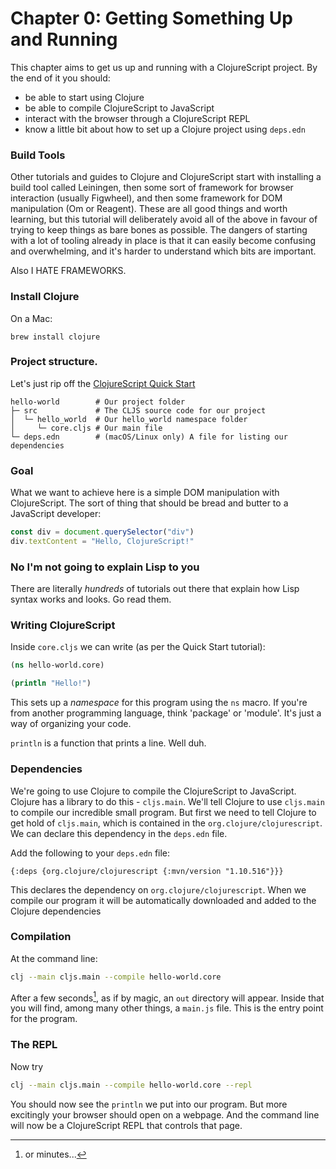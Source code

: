 # Chapter 0: Getting Something Up and Running

This chapter aims to get us up and running with a ClojureScript project. By the
end of it you should:

- be able to start using Clojure
- be able to compile ClojureScript to JavaScript
- interact with the browser through a ClojureScript REPL
- know a little bit about how to set up a Clojure project using `deps.edn`

### Build Tools

Other tutorials and guides to Clojure and ClojureScript start with installing a
build tool called Leiningen, then some sort of framework for browser interaction
(usually Figwheel), and then some framework for DOM manipulation (Om or
Reagent). These are all good things and worth learning, but this tutorial will
deliberately avoid all of the above in favour of trying to keep things as bare
bones as possible. The dangers of starting with a lot of tooling already in
place is that it can easily become confusing and overwhelming, and it's harder
to understand which bits are important.

Also I HATE FRAMEWORKS.

### Install Clojure

On a Mac:

`brew install clojure`

### Project structure.

Let's just rip off the [ClojureScript Quick Start](https://clojurescript.org/guides/quick-start)

```
hello-world        # Our project folder
├─ src             # The CLJS source code for our project
│  └─ hello_world  # Our hello_world namespace folder
│     └─ core.cljs # Our main file
└─ deps.edn        # (macOS/Linux only) A file for listing our dependencies
```

### Goal

What we want to achieve here is a simple DOM manipulation with
ClojureScript. The sort of thing that should be bread and butter to a JavaScript
developer:

```javascript
const div = document.querySelector("div")
div.textContent = "Hello, ClojureScript!"
```

### No I'm not going to explain Lisp to you

There are literally _hundreds_ of tutorials out there that explain how Lisp
syntax works and looks. Go read them.

### Writing ClojureScript

Inside `core.cljs` we can write (as per the Quick Start tutorial):

```clojure
(ns hello-world.core)

(println "Hello!")
```

This sets up a _namespace_ for this program using the `ns` macro. If you're from
another programming language, think 'package' or 'module'. It's just a way of
organizing your code.

`println` is a function that prints a line. Well duh.

### Dependencies

We're going to use Clojure to compile the ClojureScript to JavaScript. Clojure
has a library to do this - `cljs.main`. We'll tell Clojure to use `cljs.main` to
compile our incredible small program. But first we need to tell Clojure to get
hold of `cljs.main`, which is contained in the `org.clojure/clojurescript`. We
can declare this dependency in the `deps.edn` file.

Add the following to your `deps.edn` file:

```
{:deps {org.clojure/clojurescript {:mvn/version "1.10.516"}}}
```

This declares the dependency on `org.clojure/clojurescript`. When we compile our
program it will be automatically downloaded and added to the Clojure dependencies

### Compilation
At the command line:

```bash
clj --main cljs.main --compile hello-world.core
```

After a few seconds[^1], as if by magic, an `out` directory will appear. Inside
that you will find, among many other things, a `main.js` file. This is the entry
point for the program.

### The REPL

Now try

```bash
clj --main cljs.main --compile hello-world.core --repl
```

You should now see the `println` we put into our program. But more excitingly
your browser should open on a webpage. And the command line will now be a
ClojureScript REPL that controls that page.

[^1]: or minutes...
